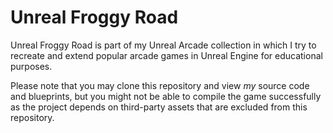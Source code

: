 # Unreal Froggy Road
Unreal Froggy Road is part of my Unreal Arcade collection in which I try to recreate and extend popular arcade games in Unreal Engine for educational purposes.

Please note that you may clone this repository and view _my_ source code and blueprints, but you might not be able to compile the game successfully as the project depends on third-party assets that are excluded from this repository.